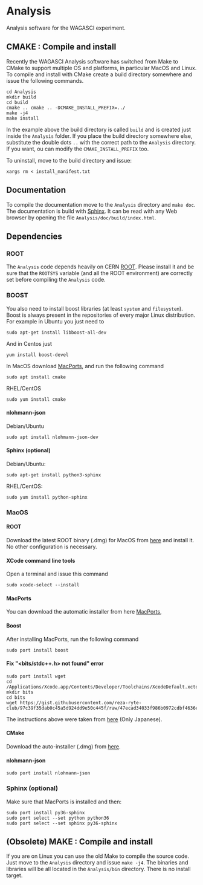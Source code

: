 # Analysis

Analysis software for the WAGASCI experiment.

## CMAKE : Compile and install

Recently the WAGASCI Analysis software has switched from Make to CMake to
support multiple OS and platforms, in particular MacOS and Linux.  To compile
and install with CMake create a build directory somewhere and issue the
following commands.

```
cd Analysis
mkdir build
cd build
cmake .. cmake .. -DCMAKE_INSTALL_PREFIX=../
make -j4
make install

```

In the example above the build directory is called `build` and is created just
inside the `Analysis` folder. If you place the build directory somewhere else,
substitute the double dots `..` with the correct path to the `Analysis`
directory. If you want, ou can modify the `CMAKE_INSTALL_PREFIX` too.

To uninstall, move to the build directory and issue:

```
xargs rm < install_manifest.txt
```

## Documentation

To compile the documentation move to the `Analysis` directory and `make doc`.
The documentation is build with
[Sphinx](https://www.sphinx-doc.org/en/master/). It can be read with any Web
browser by opening the file `Analysis/doc/build/index.html`.

## Dependencies

### ROOT
The `Analysis` code depends heavily on CERN
[ROOT](https://root.cern.ch/). Please install it and be sure that the `ROOTSYS`
variable (and all the ROOT environment) are correctly set before compiling the
`Analysis` code.

### BOOST
You also need to install boost libraries (at least `system` and
`filesystem`). Boost is always present in the repositories of every major Linux
distribution. For example in Ubuntu you just need to

```
sudo apt-get install libboost-all-dev
```

And in Centos just

```
yum install boost-devel
```

In MacOS download [MacPorts](https://www.macports.org/), and run the following
command

```
sudo apt install cmake
```

RHEL/CentOS

```
sudo yum install cmake
```

#### nlohmann-json

Debian/Ubuntu
```
sudo apt install nlohmann-json-dev
```

#### Sphinx (optional)

Debian/Ubuntu:

```
sudo apt-get install python3-sphinx
```

RHEL/CentOS:

```
sudo yum install python-sphinx
```

### MacOS

#### ROOT

Download the latest ROOT binary (.dmg) for MacOS from
[here](https://root.cern.ch/downloading-root) and install it. No other
configuration is necessary.

#### XCode command line tools
Open a terminal and issue this command

```
sudo xcode-select --install
```

#### MacPorts

You can download the automatic installer from here
[MacPorts](https://www.macports.org/),

#### Boost

After installing MacPorts, run the following command

```
sudo port install boost
```

#### Fix "<bits/stdc++.h> not found" error

```
sudo port install wget
cd /Applications/Xcode.app/Contents/Developer/Toolchains/XcodeDefault.xctoolchain/usr/include/c++/v1
mkdir bits
cd bits
wget https://gist.githubusercontent.com/reza-ryte-club/97c39f35dab0c45a5d924dd9e50c445f/raw/47ecad34033f986b0972cdbf4636e22f838a1313/stdc++.h
```

The instructions above were taken from
[here](https://qiita.com/acchan_ar/items/6a4c4c070dd76a236fdc) (Only Japanese).

#### CMake

Download the auto-installer (.dmg) from [here](https://cmake.org/download/).

#### nlohmann-json

```
sudo port install nlohmann-json
```

### Sphinx (optional)

Make sure that MacPorts is installed and then:

```
sudo port install py36-sphinx
sudo port select --set python python36
sudo port select --set sphinx py36-sphinx
```

## (Obsolete) MAKE : Compile and install

If you are on Linux you can use the old Make to compile the source code.  Just
move to the `Analysis` directory and issue `make -j4`.  The binaries and
libraries will be all located in the `Analysis/bin` directory. There is no
install target.
